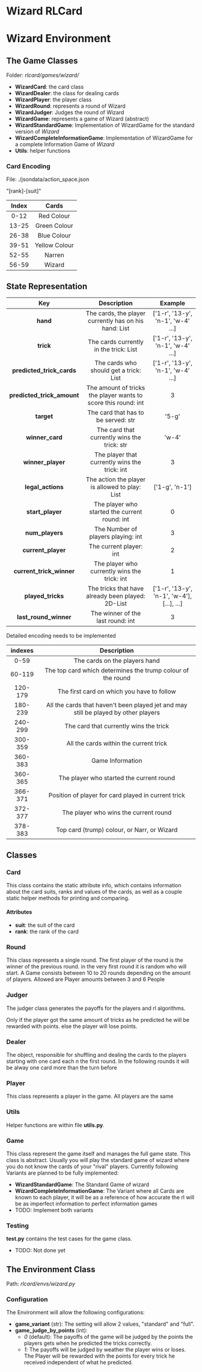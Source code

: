 # Wizard RLCard

# Wizard Environment

## The Game Classes

Folder: *rlcard/games/wizard/*

* **WizardCard**: the card class
* **WizardDealer**: the class for dealing cards
* **WizardPlayer**: the player class
* **WizardRound**: represents a round of Wizard
* **WizardJudger**: Judges the round of Wizard
* **WizardGame**: represents a game of Wizard (abstract)
* **WizardStandardGame**: Implementation of WizardGame for the standard version of *Wizard*
* **WizardCompleteInformationGame**: Implementation of WizardGame for a complete Information Game of *Wizard*
* **Utils**: helper functions

### Card Encoding

File: ./jsondata/action_space.json

"\[rank\]-\[suit\]"

| Index |     Cards     |
|:-----:|:-------------:|
| 0-12  |  Red Colour   |
| 13-25 | Green Colour  |
| 26-38 |  Blue Colour  |
| 39-51 | Yellow Colour |
| 52-55 |    Narren     |
| 56-59 |    Wizard     |

## State Representation

|            Key             |                          Description                           |                  Example                   |
|:--------------------------:|:--------------------------------------------------------------:|:------------------------------------------:|
|          **hand**          |     The cards, the player currently has on his hand: List      |     ['1-r', '13-y', 'n-1', 'w-4' ...]      |
|         **trick**          |             The cards currently in the trick: List             |     ['1-r', '13-y', 'n-1', 'w-4' ...]      |
| **predicted_trick_cards**  |             The cards who should get a trick: List             |     ['1-r', '13-y', 'n-1', 'w-4' ...]      |
| **predicted_trick_amount** | The amount of tricks the player wants to score this round: int |                     3                      |
|         **target**         |              The card that has to be served: str               |                   '5-g'                    |
|      **winner_card**       |          The card that currently wins the trick: str           |                   'w-4'                    |
|     **winner_player**      |         The player that currently wins the trick: int          |                     3                      |
|     **legal_actions**      |         The action the player is allowed to play: List         |               ['1-g', 'n-1']               |
|      **start_player**      |         The player who started the current round: int          |                     0                      |
|      **num_players**       |               The Number of players playing: int               |                     3                      |
|     **current_player**     |                    The current player: int                     |                     2                      |
|  **current_trick_winner**  |          The player who currently wins the trick: int          |                     1                      |
|     **played_tricks**      |       The tricks that have already been played: 2D-List        | ['1-r', '13-y', 'n-1', 'w-4'], [...], ...] |
|   **last_round_winner**    |               The winner of the last round: int                |                     3                      |

Detailed encoding needs to be implemented

| indexes  |                                     Description                                     |
|:--------:|:-----------------------------------------------------------------------------------:|
|   0-59   |                            The cards on the players hand                            |
|  60-119  |             The top card which determines the trump colour of the round             |
| 120-179  |                     The first card on which you have to follow                      |
| 180-239  | All the cards that haven't been played jet and may still be played by other players |
| 240-299  |                       The card that currently wins the trick                        |
| 300-359  |                       All the cards within the current trick                        |
| 360-383  |                                  Game Information                                   |
| 360-365  |                      The player who started the current round                       |
| 366-371  |                 Position of player for card played in current trick                 |
| 372-377  |                        The player who wins the current round                        |
| 378-383  |                     Top card (trump) colour, or Narr, or Wizard                     |


## Classes

### Card

This class contains the static attribute info, which contains information about the card suits, ranks and values of the cards, as well as a couple static helper methods for printing and comparing.

#### Attributes

* **suit**: the suit of the card
* **rank**: the rank of the card

### Round 

This class represents a single round. The first player of the round is the winner of the previous round. in the very first round it is random who will start. A Game consists between 10 to 20 rounds depending on the amount of players. Allowed are Player amounts between 3 and 6 People

### Judger

The judger class generates the payoffs for the players and rl algorithms.

Only if the player got the same amount of tricks as he predicted he will be rewarded with points. else the player will lose points.

### Dealer

The object, responsible for shuffling and dealing the cards to the players starting with one card each n the first round. In the following rounds it will be alway one card more than the turn before

### Player

This class represents a player in the game. All players are the same

### Utils

Helper functions are within file **utils.py**.

### Game

This class represent the game itself and manages the full game state. This class is abstract. Usually you will play the standard game of wizard where you do not know the cards of your "rival" players.
Currently following Variants are planned to be fully implemented:

* **WizardStandardGame**: The Standard Game of wizard
* **WizardCompleteInformationGame**: The Variant where all Cards are known to each player, it will be as a reference of how accurate the rl will be as imperfect information to perfect information games
* TODO: Implement both variants

### Testing

**test.py** contains the test cases for the game class.
* TODO: Not done yet

## The Environment Class

Path: *rlcard/envs/wizard.py*

### Configuration

The Environment will allow the following configurations:
* **game_variant** (str): The setting will allow 2 values, "standard" and "full".
* **game_judge_by_points** (int): 
  * *0* (default): The payoffs of the game will be judged by the points the players gets when he predicted the tricks correctly. 
  * *1*: The payoffs will be judged by weather the player wins or loses. The Player will be rewarded with the points for every trick he received independent of what he predicted.

